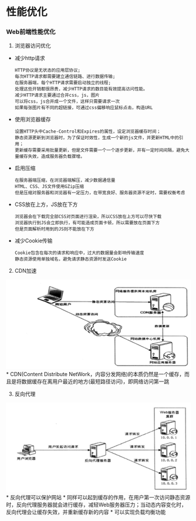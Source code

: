 # 性能优化

### Web前端性能优化
1. 浏览器访问优化
* 减少http请求
    ```
    HTTP协议是无状态的应用层协议;
    每次HTTP请求都需要建立通信链路、进行数据传输;
    在服务器端，每个HTTP请求需要启动独立的线程;
    处理这些开销都很昂贵，减少HTTP请求的数目能有效提高访问性能。
    减少HTTP请求主要通过合并css，js，图片
    可以将css，js合并成一个文件，这样只需要请求一次
    如果每张图片有不同的超链接，可通过css偏移响应鼠标点击，构造URL
    ```
* 使用浏览器缓存
    ```
    设置HTTP头中Cache-Control和Expires的属性，设定浏览器缓存时间；
    静态资源更新到浏览器时，为了保证时效性，生成一个新的js文件，并更新HTML中的引用；
    更新缓存需要采用批量更新，但是文件需要一个一个逐步更新，并有一定时间间隔，避免大量缓存失效，造成服务器负载骤增。
    ```
* 启用压缩
    ```
    在服务器端压缩，在浏览器端解压，减少数据通信量
    HTML、CSS、JS文件使用GZip压缩
    但是压缩对服务器和浏览器有一定压力，在带宽良好、服务器资源不足时，需要权衡考虑
    ```
* CSS放在上方，JS放在下方
    ```
    浏览器会在下载完全部CSS对页面进行渲染，所以CSS放在上方可以尽快下载
    浏览器执行到JS会立即执行，有可能造成页面卡顿，所以需要放在页面下方
    但是页面解析时用到的JS则不能放在下方
    ```
* 减少Cookie传输
    ```
    Cookie包含在每次的请求和响应中，过大的数据量会影响传输速度
    静态资源使用单独域名，避免请求静态资源时发送Cookie
    ```
2. CDN加速
<img src="images/CDN网站架构.png" width="545px" height="245px">
* CDN(Content Distribute NetWork，内容分发网络)的本质仍然是一个缓存，而且是将数据缓存在离用户最近的地方(最短路径访问)，即网络访问第一跳

3. 反向代理
<img src="images/反向代理网站架构.png" width="545px" height="245px">
* 反向代理可以保护网站
* 同样可以起到缓存的作用，在用户第一次访问静态资源时，反向代理服务器就会进行缓存，减轻Web服务器压力；当动态内容变化时，反向代理会让缓存失效，并重新缓存新的内容
* 可以实现负载均衡功能
